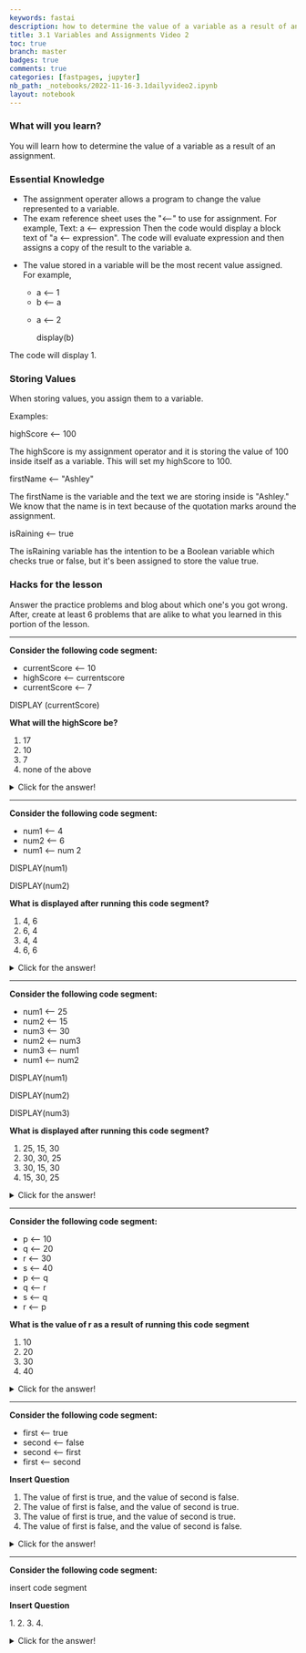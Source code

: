 ```yaml
---
keywords: fastai
description: how to determine the value of a variable as a result of an assignment.
title: 3.1 Variables and Assignments Video 2
toc: true
branch: master
badges: true
comments: true
categories: [fastpages, jupyter]
nb_path: _notebooks/2022-11-16-3.1dailyvideo2.ipynb
layout: notebook
---
```


<!--
#################################################
### THIS FILE WAS AUTOGENERATED! DO NOT EDIT! ###
#################################################
# file to edit: _notebooks/2022-11-16-3.1dailyvideo2.ipynb
-->

<div class="container" id="notebook-container">
        
<div class="cell border-box-sizing text_cell rendered"><div class="inner_cell">
<div class="text_cell_render border-box-sizing rendered_html">
<h3 id="What-will-you-learn?">What will you learn?<a class="anchor-link" href="#What-will-you-learn?"> </a></h3><p>You will learn how to determine the value of a variable as a result of an assignment.</p>
<h3 id="Essential-Knowledge">Essential Knowledge<a class="anchor-link" href="#Essential-Knowledge"> </a></h3><ul>
<li>The assignment operater allows a program to change the value represented to a variable. </li>
<li>The exam reference sheet uses the "⟵" to use for assignment. For example,
Text: a ⟵ expression
Then the code would display a block text of "a ⟵ expression". The code will evaluate expression and then assigns a copy of the result to the variable a. </li>
<li><p>The value stored in a variable will be the most recent value assigned. For example,</p>
<ul>
<li>a ⟵ 1</li>
<li>b ⟵ a</li>
<li><p>a ⟵ 2</p>
<p>display(b)</p>
</li>
</ul>
</li>
</ul>
<p>The code will display 1.</p>
<h3 id="Storing-Values">Storing Values<a class="anchor-link" href="#Storing-Values"> </a></h3><p>When storing values, you assign them to a variable.</p>
<p>Examples:</p>
<p>highScore ⟵ 100</p>
<p>The highScore is my assignment operator and it is storing the value of 100 inside itself as a variable. This will set my highScore to 100.</p>
<p>firstName ⟵ "Ashley"</p>
<p>The firstName is the variable and the text we are storing inside is "Ashley." We know that the name is in text because of the quotation marks around the assignment.</p>
<p>isRaining ⟵ true</p>
<p>The isRaining variable has the intention to be a Boolean variable which checks true or false, but it's been assigned to store the value true.</p>
<h3 id="Hacks-for-the-lesson">Hacks for the lesson<a class="anchor-link" href="#Hacks-for-the-lesson"> </a></h3><p>Answer the practice problems and blog about which one's you got wrong. After, create at least 6 problems that are alike to what you learned in this portion of the lesson.</p>
<hr>
<p><strong>Consider the following code segment:</strong></p>
<ul>
<li>currentScore ⟵ 10</li>
<li>highScore ⟵ currentscore</li>
<li>currentScore ⟵ 7</li>
</ul>
<p>DISPLAY (currentScore)</p>
<p><strong>What will the highScore be?</strong></p>
<ol>
<li>17</li>
<li>10</li>
<li>7</li>
<li>none of the above</li>
</ol>
<details closed>
<summary>Click for the answer!</summary>
2. because the value stored in a variable will alwasy be the most recent value assigned.
</details><hr>
<p><strong>Consider the following code segment:</strong></p>
<ul>
<li>num1 ⟵ 4</li>
<li>num2 ⟵ 6</li>
<li>num1 ⟵ num 2</li>
</ul>
<p>DISPLAY(num1)</p>
<p>DISPLAY(num2)</p>
<p><strong>What is displayed after running this code segment?</strong></p>
<ol>
<li>4, 6 </li>
<li>6, 4</li>
<li>4, 4</li>
<li>6, 6</li>
</ol>
<details closed>
<summary>Click for the answer!</summary>
4. because the value for num 2 becomes the value of num 1 therefore making the first outcome 6 and the second outcome would be six as well because that is the value that num2 is assigned.
</details><hr>
<p><strong>Consider the following code segment:</strong></p>
<ul>
<li>num1 ⟵ 25</li>
<li>num2 ⟵ 15 </li>
<li>num3 ⟵ 30</li>
<li>num2 ⟵ num3 </li>
<li>num3 ⟵ num1 </li>
<li>num1 ⟵ num2</li>
</ul>
<p>DISPLAY(num1)</p>
<p>DISPLAY(num2)</p>
<p>DISPLAY(num3)</p>
<p><strong>What is displayed after running this code segment?</strong></p>
<ol>
<li>25, 15, 30</li>
<li>30, 30, 25</li>
<li>30, 15, 30</li>
<li>15, 30, 25</li>
</ol>
<details closed>
<summary>Click for the answer!</summary>
2. because for num 1 the value is replaced by num 3's value which is 30. For num 2 the value is 30 because its replaced by num 1's value which was originally 25 but then was replaced by num 3's value 30. For num 3, the value is 25 because it's value is replaced by num 2 which num 2's value was replaced by num 1's. 
</details><hr>
<p><strong>Consider the following code segment:</strong></p>
<ul>
<li>p ⟵ 10 </li>
<li>q ⟵ 20</li>
<li>r ⟵ 30</li>
<li>s ⟵ 40</li>
<li>p ⟵ q</li>
<li>q ⟵ r</li>
<li>s ⟵ q</li>
<li>r ⟵ p</li>
</ul>
<p><strong>What is the value of r as a result of running this code segment</strong></p>
<ol>
<li>10</li>
<li>20</li>
<li>30</li>
<li>40</li>
</ol>
<details closed>
<summary>Click for the answer!</summary>
2. because q is the variable assigned to p and q's value is 20.
</details><hr>
<p><strong>Consider the following code segment:</strong></p>
<ul>
<li>first ⟵ true</li>
<li>second ⟵ false</li>
<li>second ⟵ first</li>
<li>first ⟵ second</li>
</ul>
<p><strong>Insert Question</strong></p>
<ol>
<li>The value of first is true, and the value of second is false.</li>
<li>The value of first is false, and the value of second is true.</li>
<li>The value of first is true, and the value of second is true. </li>
<li>The value of first is false, and the value of second is false.</li>
</ol>
<details closed>
<summary>Click for the answer!</summary>
3. because the first two statements assign values to the variables. The third statement assigns the value of first (which is true) to second. The fourth statement assigns the value of second (which is true) to first.
</details><hr>
<p><strong>Consider the following code segment:</strong></p>
<p>insert code segment</p>
<p><strong>Insert Question</strong></p>
<p>1.
2.
3.
4.</p>
<details closed>
<summary>Click for the answer!</summary>
insert answer 
</details>
</div>
</div>
</div>
</div>
 


